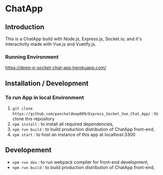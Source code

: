 # ChatApp
## Introduction 
This is a ChatApp build with Node.js, Express.js, Socket.io; and it's interactivity made with Vue.js and Vuetify.js.

### Running Environment
https://deep-p-socket-chat-app.herokuapp.com/

## Installation / Development
### To run App in local Environment

1. `git clone https://github.com/panchaldeep009/Express_Socket_Vue_Chat_App/` : to clone this repository
2. `npm install` : to install all required dependencies,
3. `npm run build` : to build production distribution of ChatApp front-end,
3. `npm start` : to host an instance of this app at localhost:3300

## Developement
- `npm run dev` : to run webpack complier for front-end development,
- `npm run build` : to build production distribution of ChatApp front-end,
